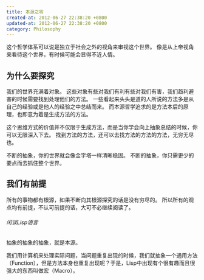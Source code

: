```yaml
---
title: 本源之零
created-at: 2012-06-27 22:38:20 +0800
updated-at: 2012-06-27 22:38:20 +0800
category: Philosophy
---
```


这个哲学体系可以说是独立于社会之外的视角来审视这个世界。
像是从上帝视角来看待这个世界，有时候可能会显得不近人情。

为什么要探究
------------

我们的世界充满着对象。
这些对象有些对我们有利有些对我们有害，我们趋利避害的时候需要找到处理他们的方法。
一些看起来头头是道的人所说的方法多是从自己的经验或是他人的经验之中总结而来。
而本源哲学追求的是方法本后的原理，也即意为着是生成方法的方法。

这个思维方式的价值并不仅限于生成方法，而是当你学会向上抽象总结的时候，你可以无限深入下去。
找到方法的方法，还可以去找方法的方法的方法，无穷无尽也。

不断的抽象，你的世界就会像金字塔一样清晰稳固。
不断的抽象，你只需更少的要点而去抓住整个世界。

我们有前提
----------

所有的事物都有根源，如果不断向其根源探究的话是没有穷尽的。
所以所有的观点均有前提，不认可前提的话，大可不必继续阅读了。

###### 闲谈Lisp语言 ######
抽象的抽象的抽象，就是本源。

我们用计算机来处理实际问题，当问题重复出现的时候，我们就抽象一个通用方法（Function），但是方法本身也重复出现呢？于是，Lisp中出现有个很有趣而且很强大的东西叫做宏（Macro）。
